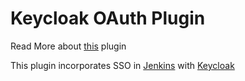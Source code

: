 # Keycloak OAuth Plugin

Read More about [this](https://wiki.jenkins-ci.org/display/JENKINS/keycloak-oauth-plugin) plugin 

This plugin incorporates SSO in [Jenkins](http://jenkins-ci.org) with [Keycloak](http://keycloak.jboss.org/)
